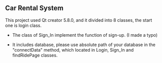 ## Car Rental System




This project used Qt creator 5.8.0, and it divided into 8 classes, the start one is login class.


- The class of Sign_In implement the function of  sign-up. (I made a typo)

- It includes database, please use absolute path of your database in the "connectData" method, which located in Login, Sign_In and findRidePage classes.

